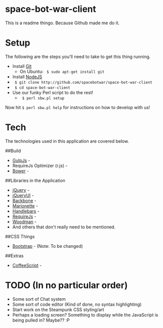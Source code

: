 space-bot-war-client
====================

This is a readme thingo. Because Github made me do it.

Setup
=====

The following are the steps you'll need to take to get this thing running.

- Install [Git](http://git-scm.com)
    - On Ubuntu: ` $ sudo apt-get install git`
- Install [NodeJS](http://nodejs.org)
- ` $ git clone http://github.com/spacebotwar/space-bot-war-client`
- ` $ cd space-bot-war-client`
- Use our funky Perl script to do the rest!
    - ` $ perl sbw.pl setup`

Now hit ` $ perl sbw.pl help ` for instructions on how to develop with us!


Tech
====

The technologies used in this application are covered below.

##Build
- [GulpJs](http://gulpjs.com/) -
- RequireJs Optimizer (r.js) -
- [Bower](http://bower.io/) -

##Libraries in the Application
- [jQuery](http://jquery.org) -
- [jQueryUI](http://jqueryui.com/) -
- [Backbone](http://backbonejs.org/) -
- [Marionette](http://marionettejs.com/) -
- [Handlebars](http://handlebarsjs.com/) -
- [RequireJs](http://requirejs.org/) -
- [Woodman](http://joshfire.github.io/woodman/index.html) -
- And others that don't really need to be mentioned.

##CSS Things
- [Bootstrap](http://getbootstrap.com/) - (Note: To be changed)

##Extras
- [CoffeeScript](http://coffeescript.org/) -


TODO (In no particular order)
===========================
- Some sort of Chat system
- Some sort of code editor (Kind of done, no syntax highlighting)
- Start work on the Steampunk CSS styling/art
- Perhaps a loading screen? Something to display while the JavaScript is
being pulled in? Maybe?? :P
